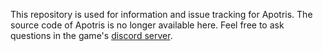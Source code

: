 This repository is used for information and issue tracking for Apotris. The source code of Apotris is no longer available here. Feel free to ask questions in the game's [discord server](https://discord.com/invite/jQnxmXS7tr).

